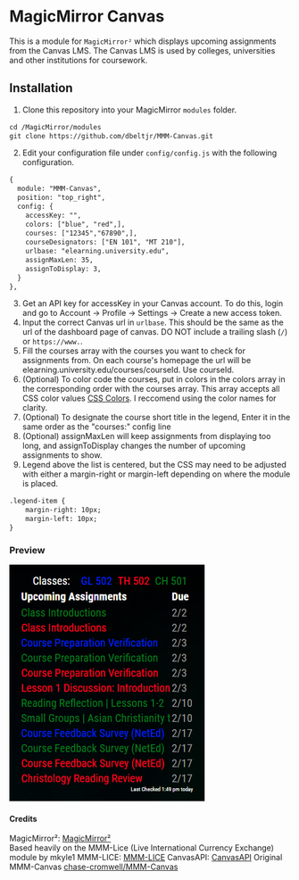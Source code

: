 # MagicMirror Canvas
This is a module for `MagicMirror²` which displays upcoming assignments from the Canvas LMS. The Canvas LMS is used by colleges, universities and other institutions for coursework.

## Installation
1.  Clone this repository into your MagicMirror `modules` folder.
```
cd /MagicMirror/modules
git clone https://github.com/dbeltjr/MMM-Canvas.git
```
2.  Edit your configuration file under `config/config.js` with the following configuration.
```
{
  module: "MMM-Canvas",
  position: "top_right",
  config: {
    accessKey: "",
    colors: ["blue", "red",],
    courses: ["12345","67890",],
    courseDesignators: ["EN 101", "MT 210"],
    urlbase: "elearning.university.edu",
    assignMaxLen: 35,
    assignToDisplay: 3,
  }
},
```
3. Get an API key for accessKey in your Canvas account. To do this, login and go to Account -> Profile -> Settings -> Create a new access token.
4. Input the correct Canvas url in `urlbase`. This should be the same as the url of the dashboard page of canvas. DO NOT include a trailing slash (`/`) or `https://www.`.
5. Fill the courses array with the courses you want to check for assignments from. On each course's homepage the url will be elearning.university.edu/courses/courseId. Use courseId.
6. (Optional) To color code the courses, put in colors in the colors array in the corresponding order with the courses array. This array accepts all CSS color values [CSS Colors](https://www.w3schools.com/colors/default.asp). I reccomend using the color names for clarity.
7. (Optional) To designate the course short title in the legend, Enter it in the same order as the "courses:" config line
8. (Optional) assignMaxLen will keep assignments from displaying too long, and assignToDisplay changes the number of upcoming assignments to show.
9. Legend above the list is centered, but the CSS may need to be adjusted with either a margin-right or margin-left depending on where the module is placed.
```
.legend-item {
    margin-right: 10px;
	margin-left: 10px;
}
```
### Preview
![Screenshot](screenshot.png)



#### Credits
MagicMirror²:   [MagicMirror²](https://github.com/MichMich/MagicMirror)   
Based heavily on the MMM-Lice (Live International Currency Exchange) module by mkyle1
MMM-LICE:    [MMM-LICE](https://github.com/mykle1/MMM-LICE)
CanvasAPI:  [CanvasAPI](https://canvas.instructure.com/doc/api/index.html)
Original MMM-Canvas   [chase-cromwell/MMM-Canvas](https://github.com/chase-cromwell/MMM-Canvas)
